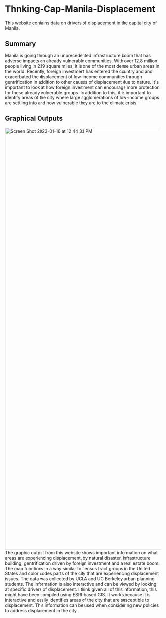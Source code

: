 # Thnking-Cap-Manila-Displacement
This website contains data on drivers of displacement in the capital city of Manila. 

## Summary 
Manila is going through an unprecedented infrastructure boom that has adverse impacts on already vulnerable communities. With over 12.8 million people living in 239 square miles, it is one of the most dense urban areas in the world. Recently, foreign investment has entered the country and and exacerbated the displacement of low-income communities through gentrification in addition to other causes of displacement due to nature. It's important to look at how foreign investment can encourage more protection for these already vulnerable groups. In addition to this, it is important to identify areas of the city where large agglomerations of low-income groups are settling into and how vulnerable they are to the climate crisis. 

## Graphical Outputs 
<img width="1365" alt="Screen Shot 2023-01-16 at 12 44 33 PM" src="https://user-images.githubusercontent.com/122323650/212671664-b49cc3b1-0858-45e3-a737-db2a816a255f.png">
The graphic output from this website shows important information on what areas are experiencing displacement, by natural disaster, infrastructure building, gentrification driven by foreign investment and a real estate boom. The map functions in a way similar to census tract groups in the United States and color codes parts of the city that are experiencing displacement issues. The data was collected by UCLA and UC Berkeley urban planning students. The information is also interactive and can be viewed by looking at specific drivers of displacement. I think given all of this information, this might have been compiled using ESRI-based GIS. It works because it is interactive and easily identifies areas of the city that are susceptible to displacement. This information can be used when considering new policies to address displacement in the city. 
